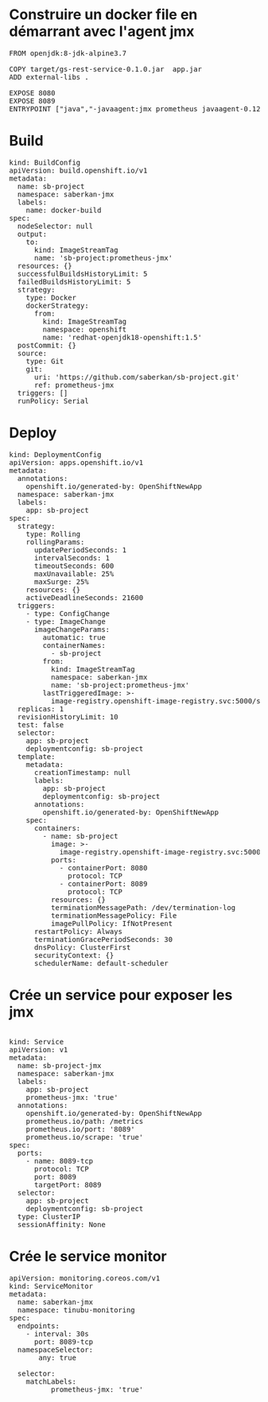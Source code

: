 # Construire un docker file en démarrant avec l'agent jmx
<pre>
FROM openjdk:8-jdk-alpine3.7
  
COPY target/gs-rest-service-0.1.0.jar  app.jar
ADD external-libs .

EXPOSE 8080
EXPOSE 8089
ENTRYPOINT ["java","-javaagent:jmx_prometheus_javaagent-0.12.0.jar=8089:jmx_prometheus_javaagent-default.yaml","-jar","app.jar"]
</pre>

# Build
<pre>
kind: BuildConfig
apiVersion: build.openshift.io/v1
metadata:
  name: sb-project
  namespace: saberkan-jmx
  labels:
    name: docker-build
spec:
  nodeSelector: null
  output:
    to:
      kind: ImageStreamTag
      name: 'sb-project:prometheus-jmx'
  resources: {}
  successfulBuildsHistoryLimit: 5
  failedBuildsHistoryLimit: 5
  strategy:
    type: Docker
    dockerStrategy:
      from:
        kind: ImageStreamTag
        namespace: openshift
        name: 'redhat-openjdk18-openshift:1.5'
  postCommit: {}
  source:
    type: Git
    git:
      uri: 'https://github.com/saberkan/sb-project.git'
      ref: prometheus-jmx
  triggers: []
  runPolicy: Serial
</pre>

# Deploy
<pre>
kind: DeploymentConfig
apiVersion: apps.openshift.io/v1
metadata:
  annotations:
    openshift.io/generated-by: OpenShiftNewApp
  namespace: saberkan-jmx
  labels:
    app: sb-project
spec:
  strategy:
    type: Rolling
    rollingParams:
      updatePeriodSeconds: 1
      intervalSeconds: 1
      timeoutSeconds: 600
      maxUnavailable: 25%
      maxSurge: 25%
    resources: {}
    activeDeadlineSeconds: 21600
  triggers:
    - type: ConfigChange
    - type: ImageChange
      imageChangeParams:
        automatic: true
        containerNames:
          - sb-project
        from:
          kind: ImageStreamTag
          namespace: saberkan-jmx
          name: 'sb-project:prometheus-jmx'
        lastTriggeredImage: >-
          image-registry.openshift-image-registry.svc:5000/saberkan-jmx/sb-project@sha256:8ab6e5046effdce2e4699f5291a926666e0c0dfa3fc3bb16b0f560ac81dccaa5
  replicas: 1
  revisionHistoryLimit: 10
  test: false
  selector:
    app: sb-project
    deploymentconfig: sb-project
  template:
    metadata:
      creationTimestamp: null
      labels:
        app: sb-project
        deploymentconfig: sb-project
      annotations:
        openshift.io/generated-by: OpenShiftNewApp
    spec:
      containers:
        - name: sb-project
          image: >-
            image-registry.openshift-image-registry.svc:5000/saberkan-jmx/sb-project@sha256:8ab6e5046effdce2e4699f5291a926666e0c0dfa3fc3bb16b0f560ac81dccaa5
          ports:
            - containerPort: 8080
              protocol: TCP
            - containerPort: 8089
              protocol: TCP
          resources: {}
          terminationMessagePath: /dev/termination-log
          terminationMessagePolicy: File
          imagePullPolicy: IfNotPresent
      restartPolicy: Always
      terminationGracePeriodSeconds: 30
      dnsPolicy: ClusterFirst
      securityContext: {}
      schedulerName: default-scheduler
</pre>

# Crée un service pour exposer les jmx
<pre>

kind: Service
apiVersion: v1
metadata:
  name: sb-project-jmx
  namespace: saberkan-jmx
  labels:
    app: sb-project
    prometheus-jmx: 'true'
  annotations:
    openshift.io/generated-by: OpenShiftNewApp
    prometheus.io/path: /metrics
    prometheus.io/port: '8089'
    prometheus.io/scrape: 'true'
spec:
  ports:
    - name: 8089-tcp
      protocol: TCP
      port: 8089
      targetPort: 8089
  selector:
    app: sb-project
    deploymentconfig: sb-project
  type: ClusterIP
  sessionAffinity: None
</pre>

# Crée le service monitor
<pre>
apiVersion: monitoring.coreos.com/v1
kind: ServiceMonitor
metadata:
  name: saberkan-jmx
  namespace: tinubu-monitoring
spec:
  endpoints:
    - interval: 30s
      port: 8089-tcp
  namespaceSelector:
       any: true

  selector:
    matchLabels:
          prometheus-jmx: 'true'
</pre>
